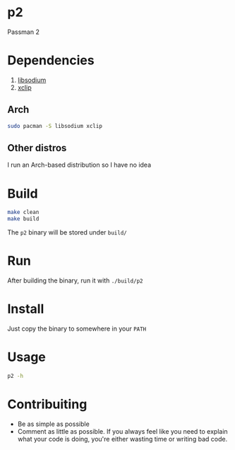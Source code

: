 # p2
Passman 2

# Dependencies
1. [libsodium](https://libsodium.org/)
1. [xclip](https://github.com/astrand/xclip)

## Arch
```sh
sudo pacman -S libsodium xclip
```

## Other distros
I run an Arch-based distribution so I have no idea

# Build
```sh
make clean
make build
```
The `p2` binary will be stored under `build/`

# Run
After building the binary, run it with `./build/p2`

# Install
Just copy the binary to somewhere in your `PATH`

# Usage
```sh
p2 -h
```

# Contribuiting
- Be as simple as possible
- Comment as little as possible. If you always feel like you need to explain what your code is doing, you're either wasting time or writing bad code.

